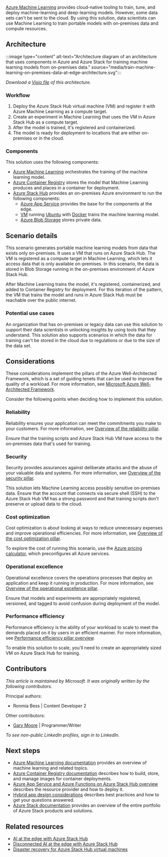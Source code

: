 [Azure Machine Learning](/azure/machine-learning/) provides cloud-native tooling to train, tune, and deploy machine-learning and deep-learning models. However, some data sets can't be sent to the cloud. By using this solution, data scientists can use Machine Learning to train portable models with on-premises data and compute resources.

## Architecture

:::image type="content" alt-text="Architecture diagram of an architecture that uses components in Azure and Azure Stack for training machine learning models from on-premises data." source="media/train-machine-learning-on-premises-data-at-edge-architecture.svg":::

*Download a [Visio file](https://arch-center.azureedge.net/train-machine-learning-models-on-premises-data-at-edge.vsdx) of this architecture.*

### Workflow

1. Deploy the Azure Stack Hub virtual machine (VM) and register it with Azure Machine Learning as a compute target.
2. Create an experiment in Machine Learning that uses the VM in Azure Stack Hub as a compute target.
3. After the model is trained, it's registered and containerized.
4. The model is ready for deployment to locations that are either on-premises or in the cloud.

### Components

This solution uses the following components:

- [Azure Machine Learning](https://azure.microsoft.com/products/machine-learning) orchestrates the training of the machine learning model.
- [Azure Container Registry](https://azure.microsoft.com/products/container-registry) stores the model that Machine Learning produces and places in a container for deployment.
- [Azure Stack Hub](https://azure.microsoft.com/products/azure-stack/hub) provides an on-premises Azure environment to run the following components:
  - [Azure App Service](/azure-stack/operator/azure-stack-app-service-overview) provides the base for the components at the edge.
  - [VM](/azure/virtual-machines/) running [Ubuntu](https://azure.microsoft.com/ubuntu) with [Docker](https://azure.microsoft.com/products/kubernetes-service/docker) trains the machine learning model.
  - [Azure Blob Storage](https://azure.microsoft.com/products/storage/blobs) stores private data.


## Scenario details

This scenario generates portable machine learning models from data that exists only on-premises. It uses a VM that runs on Azure Stack Hub. The VM is registered as a compute target in Machine Learning, which lets it access data that is only available on-premises. In this scenario, the data is stored in Blob Storage running in the on-premises environment of Azure Stack Hub.

After Machine Learning trains the model, it's registered, containerized, and added to Container Registry for deployment. For this iteration of the pattern, the VM that trains the model and runs in Azure Stack Hub must be reachable over the public internet.

### Potential use cases

An organization that has on-premises or legacy data can use this solution to support their data scientists in unlocking insights by using tools that they understand. This solution also supports scenarios in which the data for training can't be stored in the cloud due to regulations or due to the size of the data set.

## Considerations

These considerations implement the pillars of the Azure Well-Architected Framework, which is a set of guiding tenets that can be used to improve the quality of a workload. For more information, see [Microsoft Azure Well-Architected Framework](/azure/architecture/framework).

Consider the following points when deciding how to implement this solution.

### Reliability

Reliability ensures your application can meet the commitments you make to your customers. For more information, see [Overview of the reliability pillar](/azure/architecture/framework/resiliency/overview).

Ensure that the training scripts and Azure Stack Hub VM have access to the on-premises data that's used for training.

### Security

Security provides assurances against deliberate attacks and the abuse of your valuable data and systems. For more information, see [Overview of the security pillar](/azure/architecture/framework/security/overview).

This solution lets Machine Learning access possibly sensitive on-premises data. Ensure that the account that connects via secure shell (SSH) to the Azure Stack Hub VM has a strong password and that training scripts don't preserve or upload data to the cloud.

### Cost optimization

Cost optimization is about looking at ways to reduce unnecessary expenses and improve operational efficiencies. For more information, see [Overview of the cost optimization pillar](/azure/architecture/framework/cost/overview).

To explore the cost of running this scenario, use the [Azure pricing calculator](https://azure.microsoft.com/pricing/calculator), which preconfigures all Azure services.

### Operational excellence

Operational excellence covers the operations processes that deploy an application and keep it running in production. For more information, see [Overview of the operational excellence pillar](/azure/architecture/framework/devops/overview).

Ensure that models and experiments are appropriately registered, versioned, and tagged to avoid confusion during deployment of the model.

### Performance efficiency

Performance efficiency is the ability of your workload to scale to meet the demands placed on it by users in an efficient manner. For more information, see [Performance efficiency pillar overview](/azure/architecture/framework/scalability/overview).

To enable this solution to scale, you'll need to create an appropriately sized VM on Azure Stack Hub for training.

## Contributors

*This article is maintained by Microsoft. It was originally written by the following contributors.* 

Principal authors:

 - Ronmia Bess | Content Developer 2

Other contributors:

 - [Gary Moore](https://www.linkedin.com/in/gwmoore) | Programmer/Writer

*To see non-public LinkedIn profiles, sign in to LinkedIn.*


## Next steps

- [Azure Machine Learning documentation](/azure/machine-learning) provides an overview of machine learning and related topics.
- [Azure Container Registry documentation](/azure/container-registry/) describes how to build, store, and manage images for container deployments.
- [Azure App Service and Azure Functions on Azure Stack Hub overview](/azure-stack/operator/azure-stack-app-service-overview) describes the resource provider and how to deploy it.
- [Hybrid app design considerations](/hybrid/app-solutions/overview-app-design-considerations) describes best practices and how to get your questions answered.
- [Azure Stack documentation](/azure-stack) provides an overview of the entire portfolio of Azure Stack products and solutions.


## Related resources

- [AI at the edge with Azure Stack Hub](../../solution-ideas/articles/ai-at-the-edge.yml)
- [Disconnected AI at the edge with Azure Stack Hub](../../solution-ideas/articles/ai-at-the-edge-disconnected.yml)
- [Disaster recovery for Azure Stack Hub virtual machines](../../hybrid/azure-stack-vm-disaster-recovery.yml)
